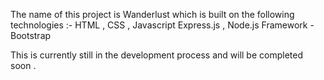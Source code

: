 The name of this project is Wanderlust which is built on the following technologies :-
HTML , CSS , Javascript 
Express.js , Node.js
Framework - Bootstrap 

This is currently still in the development process and will be completed soon .
